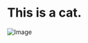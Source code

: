 # This is a cat.

![Image](https://i.natgeofe.com/n/4cebbf38-5df4-4ed0-864a-4ebeb64d33a4/NationalGeographic_1468962_4x3.jpg)
